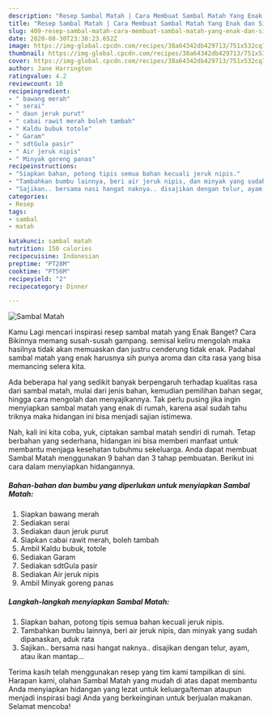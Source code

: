 ```yaml
---
description: "Resep Sambal Matah | Cara Membuat Sambal Matah Yang Enak dan Simpel"
title: "Resep Sambal Matah | Cara Membuat Sambal Matah Yang Enak dan Simpel"
slug: 409-resep-sambal-matah-cara-membuat-sambal-matah-yang-enak-dan-simpel
date: 2020-08-30T23:38:23.652Z
image: https://img-global.cpcdn.com/recipes/38a64342db429713/751x532cq70/sambal-matah-foto-resep-utama.jpg
thumbnail: https://img-global.cpcdn.com/recipes/38a64342db429713/751x532cq70/sambal-matah-foto-resep-utama.jpg
cover: https://img-global.cpcdn.com/recipes/38a64342db429713/751x532cq70/sambal-matah-foto-resep-utama.jpg
author: Jane Harrington
ratingvalue: 4.2
reviewcount: 10
recipeingredient:
- " bawang merah"
- " serai"
- " daun jeruk purut"
- " cabai rawit merah boleh tambah"
- " Kaldu bubuk totole"
- " Garam"
- " sdtGula pasir"
- " Air jeruk nipis"
- " Minyak goreng panas"
recipeinstructions:
- "Siapkan bahan, potong tipis semua bahan kecuali jeruk nipis."
- "Tambahkan bumbu lainnya, beri air jeruk nipis, dan minyak yang sudah dipanaskan, aduk rata"
- "Sajikan.. bersama nasi hangat naknya.. disajikan dengan telur, ayam, atau ikan mantap..."
categories:
- Resep
tags:
- sambal
- matah

katakunci: sambal matah 
nutrition: 150 calories
recipecuisine: Indonesian
preptime: "PT28M"
cooktime: "PT56M"
recipeyield: "2"
recipecategory: Dinner

---
```



![Sambal Matah](https://img-global.cpcdn.com/recipes/38a64342db429713/751x532cq70/sambal-matah-foto-resep-utama.jpg)

Kamu Lagi mencari inspirasi resep sambal matah yang Enak Banget? Cara Bikinnya memang susah-susah gampang. semisal keliru mengolah maka hasilnya tidak akan memuaskan dan justru cenderung tidak enak. Padahal sambal matah yang enak harusnya sih punya aroma dan cita rasa yang bisa memancing selera kita.

Ada beberapa hal yang sedikit banyak berpengaruh terhadap kualitas rasa dari sambal matah, mulai dari jenis bahan, kemudian pemilihan bahan segar, hingga cara mengolah dan menyajikannya. Tak perlu pusing jika ingin menyiapkan sambal matah yang enak di rumah, karena asal sudah tahu triknya maka hidangan ini bisa menjadi sajian istimewa.




Nah, kali ini kita coba, yuk, ciptakan sambal matah sendiri di rumah. Tetap berbahan yang sederhana, hidangan ini bisa memberi manfaat untuk membantu menjaga kesehatan tubuhmu sekeluarga. Anda dapat membuat Sambal Matah menggunakan 9 bahan dan 3 tahap pembuatan. Berikut ini cara dalam menyiapkan hidangannya.

<!--inarticleads1-->

##### Bahan-bahan dan bumbu yang diperlukan untuk menyiapkan Sambal Matah:

1. Siapkan  bawang merah
1. Sediakan  serai
1. Sediakan  daun jeruk purut
1. Siapkan  cabai rawit merah, boleh tambah
1. Ambil  Kaldu bubuk, totole
1. Sediakan  Garam
1. Sediakan  sdtGula pasir
1. Sediakan  Air jeruk nipis
1. Ambil  Minyak goreng panas




<!--inarticleads2-->

##### Langkah-langkah menyiapkan Sambal Matah:

1. Siapkan bahan, potong tipis semua bahan kecuali jeruk nipis.
1. Tambahkan bumbu lainnya, beri air jeruk nipis, dan minyak yang sudah dipanaskan, aduk rata
1. Sajikan.. bersama nasi hangat naknya.. disajikan dengan telur, ayam, atau ikan mantap...




Terima kasih telah menggunakan resep yang tim kami tampilkan di sini. Harapan kami, olahan Sambal Matah yang mudah di atas dapat membantu Anda menyiapkan hidangan yang lezat untuk keluarga/teman ataupun menjadi inspirasi bagi Anda yang berkeinginan untuk berjualan makanan. Selamat mencoba!
